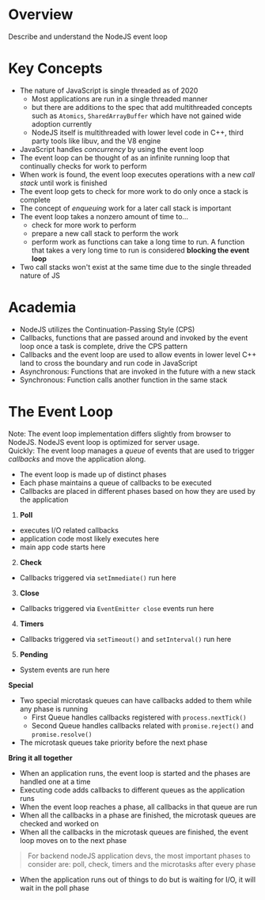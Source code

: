 # Overview
Describe and understand the NodeJS event loop

# Key Concepts
* The nature of JavaScript is single threaded as of 2020
  * Most applications are run in a single threaded manner
  * but there are additions to the spec that add multithreaded concepts such as `Atomics`, `SharedArrayBuffer` which have not gained wide adoption currently 
  * NodeJS itself is multithreaded with lower level code in C++, third party tools like libuv, and the V8 engine
* JavaScript handles *concurrency* by using the event loop
* The event loop can be thought of as an infinite running loop that continually checks for work to perform
* When work is found, the event loop executes operations with a new *call stack* until work is finished
* The event loop gets to check for more work to do only once a stack is complete
* The concept of *enqueuing* work for a later call stack is important
* The event loop takes a nonzero amount of time to...
  * check for more work to perform
  * prepare a new call stack to perform the work
  * perform work as functions can take a long time to run. A function that takes a very long time to run is considered **blocking the event loop**
* Two call stacks won't exist at the same time due to the single threaded nature of JS

# Academia
* NodeJS utilizes the Continuation-Passing Style (CPS)
* Callbacks, functions that are passed around and invoked by the event loop once a task is complete, drive the CPS pattern
* Callbacks and the event loop are used to allow events in lower level C++ land to cross the boundary and run code in JavaScript
* Asynchronous: Functions that are invoked in the future with a new stack
* Synchronous: Function calls another function in the same stack

# The Event Loop
Note: The event loop implementation differs slightly from browser to NodeJS. NodeJS event loop is optimized for server usage.  
Quickly: The event loop manages a *queue* of events that are used to trigger *callbacks* and move the application along.
* The event loop is made up of distinct phases
* Each phase maintains a queue of callbacks to be executed
* Callbacks are placed in different phases based on how they are used by the application

1. **Poll**
  * executes I/O related callbacks
  * application code most likely executes here
  * main app code starts here
2. **Check**
  * Callbacks triggered via `setImmediate()` run here
3. **Close**
  * Callbacks triggered via `EventEmitter close` events run here
4. **Timers**
  * Callbacks triggered via `setTimeout()` and `setInterval()` run here
5. **Pending**
  * System events are run here

**Special**
* Two special microtask queues can have callbacks added to them while any phase is running
  * First Queue handles callbacks registered with `process.nextTick()`
  * Second Queue handles callbacks related with `promise.reject()` and `promise.resolve()`
* The microtask queues take priority before the next phase

**Bring it all together**
- When an application runs, the event loop is started and the phases are handled one at a time
- Executing code adds callbacks to different queues as the application runs
- When the event loop reaches a phase, all callbacks in that queue are run 
- When all the callbacks in a phase are finished, the microtask queues are checked and worked on
- When all the callbacks in the microtask queues are finished, the event loop moves on to the next phase
> For backend nodeJS application devs, the most important phases to consider are: poll, check, timers and the microtasks after every phase
- When the application runs out of things to do but is waiting for I/O, it will wait in the poll phase
